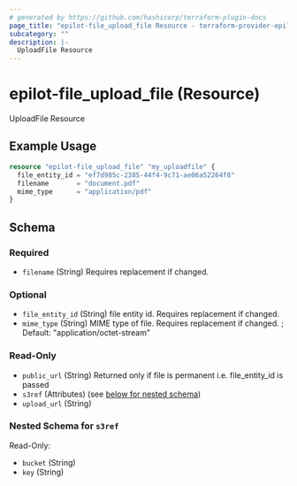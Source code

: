```yaml
---
# generated by https://github.com/hashicorp/terraform-plugin-docs
page_title: "epilot-file_upload_file Resource - terraform-provider-epilot-file"
subcategory: ""
description: |-
  UploadFile Resource
---
```


# epilot-file_upload_file (Resource)

UploadFile Resource

## Example Usage

```terraform
resource "epilot-file_upload_file" "my_uploadfile" {
  file_entity_id = "ef7d985c-2385-44f4-9c71-ae06a52264f8"
  filename       = "document.pdf"
  mime_type      = "application/pdf"
}
```

<!-- schema generated by tfplugindocs -->
## Schema

### Required

- `filename` (String) Requires replacement if changed.

### Optional

- `file_entity_id` (String) file entity id. Requires replacement if changed.
- `mime_type` (String) MIME type of file. Requires replacement if changed. ; Default: "application/octet-stream"

### Read-Only

- `public_url` (String) Returned only if file is permanent i.e. file_entity_id is passed
- `s3ref` (Attributes) (see [below for nested schema](#nestedatt--s3ref))
- `upload_url` (String)

<a id="nestedatt--s3ref"></a>
### Nested Schema for `s3ref`

Read-Only:

- `bucket` (String)
- `key` (String)


